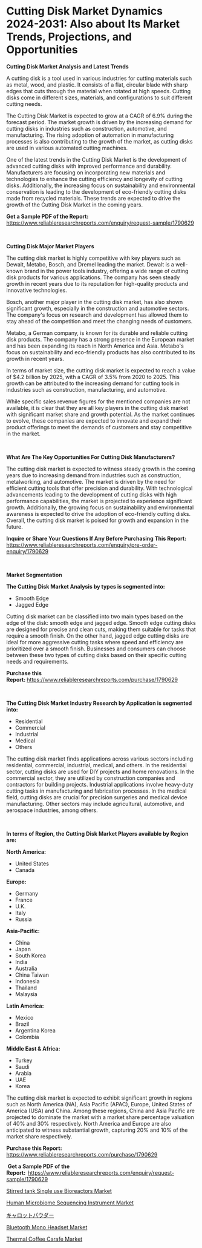 <p><h1>Cutting Disk Market Dynamics 2024-2031: Also about Its Market Trends, Projections, and Opportunities</h1></p><p><strong>Cutting Disk Market Analysis and Latest Trends</strong></p>
<p><p>A cutting disk is a tool used in various industries for cutting materials such as metal, wood, and plastic. It consists of a flat, circular blade with sharp edges that cuts through the material when rotated at high speeds. Cutting disks come in different sizes, materials, and configurations to suit different cutting needs.</p><p>The Cutting Disk Market is expected to grow at a CAGR of 6.9% during the forecast period. The market growth is driven by the increasing demand for cutting disks in industries such as construction, automotive, and manufacturing. The rising adoption of automation in manufacturing processes is also contributing to the growth of the market, as cutting disks are used in various automated cutting machines.</p><p>One of the latest trends in the Cutting Disk Market is the development of advanced cutting disks with improved performance and durability. Manufacturers are focusing on incorporating new materials and technologies to enhance the cutting efficiency and longevity of cutting disks. Additionally, the increasing focus on sustainability and environmental conservation is leading to the development of eco-friendly cutting disks made from recycled materials. These trends are expected to drive the growth of the Cutting Disk Market in the coming years.</p></p>
<p><strong>Get a Sample PDF of the Report:&nbsp;</strong> <a href="https://www.reliableresearchreports.com/enquiry/request-sample/1790629">https://www.reliableresearchreports.com/enquiry/request-sample/1790629</a></p>
<p>&nbsp;</p>
<p><strong>Cutting Disk Major Market Players</strong></p>
<p><p>The cutting disk market is highly competitive with key players such as Dewalt, Metabo, Bosch, and Dremel leading the market. Dewalt is a well-known brand in the power tools industry, offering a wide range of cutting disk products for various applications. The company has seen steady growth in recent years due to its reputation for high-quality products and innovative technologies.</p><p>Bosch, another major player in the cutting disk market, has also shown significant growth, especially in the construction and automotive sectors. The company's focus on research and development has allowed them to stay ahead of the competition and meet the changing needs of customers.</p><p>Metabo, a German company, is known for its durable and reliable cutting disk products. The company has a strong presence in the European market and has been expanding its reach in North America and Asia. Metabo's focus on sustainability and eco-friendly products has also contributed to its growth in recent years.</p><p>In terms of market size, the cutting disk market is expected to reach a value of $4.2 billion by 2025, with a CAGR of 3.5% from 2020 to 2025. This growth can be attributed to the increasing demand for cutting tools in industries such as construction, manufacturing, and automotive.</p><p>While specific sales revenue figures for the mentioned companies are not available, it is clear that they are all key players in the cutting disk market with significant market share and growth potential. As the market continues to evolve, these companies are expected to innovate and expand their product offerings to meet the demands of customers and stay competitive in the market.</p></p>
<p>&nbsp;</p>
<p><strong>What Are The Key Opportunities For Cutting Disk Manufacturers?</strong></p>
<p><p>The cutting disk market is expected to witness steady growth in the coming years due to increasing demand from industries such as construction, metalworking, and automotive. The market is driven by the need for efficient cutting tools that offer precision and durability. With technological advancements leading to the development of cutting disks with high performance capabilities, the market is projected to experience significant growth. Additionally, the growing focus on sustainability and environmental awareness is expected to drive the adoption of eco-friendly cutting disks. Overall, the cutting disk market is poised for growth and expansion in the future.</p></p>
<p><strong>Inquire or Share Your Questions If Any Before Purchasing This Report:</strong> <a href="https://www.reliableresearchreports.com/enquiry/pre-order-enquiry/1790629">https://www.reliableresearchreports.com/enquiry/pre-order-enquiry/1790629</a></p>
<p>&nbsp;</p>
<p><strong>Market Segmentation</strong></p>
<p><strong>The Cutting Disk Market Analysis by types is segmented into:</strong></p>
<p><ul><li>Smooth Edge</li><li>Jagged Edge</li></ul></p>
<p><p>Cutting disk market can be classified into two main types based on the edge of the disk: smooth edge and jagged edge. Smooth edge cutting disks are designed for precise and clean cuts, making them suitable for tasks that require a smooth finish. On the other hand, jagged edge cutting disks are ideal for more aggressive cutting tasks where speed and efficiency are prioritized over a smooth finish. Businesses and consumers can choose between these two types of cutting disks based on their specific cutting needs and requirements.</p></p>
<p><strong>Purchase this Report:&nbsp;</strong><a href="https://www.reliableresearchreports.com/purchase/1790629">https://www.reliableresearchreports.com/purchase/1790629</a></p>
<p>&nbsp;</p>
<p><strong>The Cutting Disk Market Industry Research by Application is segmented into:</strong></p>
<p><ul><li>Residential</li><li>Commercial</li><li>Industrial</li><li>Medical</li><li>Others</li></ul></p>
<p><p>The cutting disk market finds applications across various sectors including residential, commercial, industrial, medical, and others. In the residential sector, cutting disks are used for DIY projects and home renovations. In the commercial sector, they are utilized by construction companies and contractors for building projects. Industrial applications involve heavy-duty cutting tasks in manufacturing and fabrication processes. In the medical field, cutting disks are crucial for precision surgeries and medical device manufacturing. Other sectors may include agricultural, automotive, and aerospace industries, among others.</p></p>
<p>&nbsp;</p>
<p><strong>In terms of Region, the Cutting Disk Market Players available by Region are:</strong></p>
<p>
    <p> <strong> North America: </strong>
        <ul>
            <li>United States</li>
            <li>Canada</li>
        </ul>
        </p> 
    <p> <strong> Europe: </strong>
        <ul>
            <li>Germany</li>
            <li>France</li>
            <li>U.K.</li>
            <li>Italy</li>
            <li>Russia</li>
        </ul>
        </p> 
    <p> <strong> Asia-Pacific: </strong>
        <ul>
            <li>China</li>
            <li>Japan</li>
            <li>South Korea</li>
            <li>India</li>
            <li>Australia</li>
            <li>China Taiwan</li>
            <li>Indonesia</li>
            <li>Thailand</li>
            <li>Malaysia</li>
        </ul>
        </p> 
    <p> <strong> Latin America: </strong>
        <ul>
            <li>Mexico</li>
            <li>Brazil</li>
            <li>Argentina Korea</li>
            <li>Colombia</li>
        </ul>
        </p> 
    <p> <strong> Middle East & Africa: </strong>
        <ul>
            <li>Turkey</li>
            <li>Saudi</li>
            <li>Arabia</li>
            <li>UAE</li>
            <li>Korea</li>
        </ul>
    </p>
    </p>
<p><p>The cutting disk market is expected to exhibit significant growth in regions such as North America (NA), Asia Pacific (APAC), Europe, United States of America (USA) and China. Among these regions, China and Asia Pacific are projected to dominate the market with a market share percentage valuation of 40% and 30% respectively. North America and Europe are also anticipated to witness substantial growth, capturing 20% and 10% of the market share respectively.</p></p>
<p><strong>Purchase this Report: </strong><a href="https://www.reliableresearchreports.com/purchase/1790629">https://www.reliableresearchreports.com/purchase/1790629</a></p>
<p>&nbsp;<strong>Get a Sample PDF of the Report:&nbsp;&nbsp;</strong><a href="https://www.reliableresearchreports.com/enquiry/request-sample/1790629">https://www.reliableresearchreports.com/enquiry/request-sample/1790629</a></p>
<p><strong></strong></p>
<p><p><a href="https://issuu.com/reportprime-2/docs/stirred-tank-single-use-bioreactors_3667210b082ad4">Stirred tank Single use Bioreactors Market</a></p><p><a href="https://issuu.com/reportprime-2/docs/human-microbiome-sequencing-instrument-market-size">Human Microbiome Sequencing Instrument Market</a></p><p><a href="https://medium.com/@elmorunolfsson2023/%E3%83%8B%E3%83%B3%E3%82%B8%E3%83%B3%E3%83%91%E3%82%A6%E3%83%80%E3%83%BC%E5%B8%82%E5%A0%B4%E3%81%AE%E8%A6%8B%E8%A7%A3-%E5%B8%82%E5%A0%B4%E5%8B%95%E5%90%91-%E6%88%90%E9%95%B7-2024%E5%B9%B4%E3%81%8B%E3%82%892031%E5%B9%B4%E3%81%BE%E3%81%A7%E3%81%AE%E4%BA%88%E6%B8%AC-0be10461b9d6">キャロットパウダー</a></p><p><a href="https://github.com/zjyglelu/Market-Research-Report-List-1/blob/main/bluetooth-mono-headset-market.md">Bluetooth Mono Headset Market</a></p><p><a href="https://github.com/mbisetmhermsr/Market-Research-Report-List-1/blob/main/thermal-coffee-carafe-market.md">Thermal Coffee Carafe Market</a></p></p>